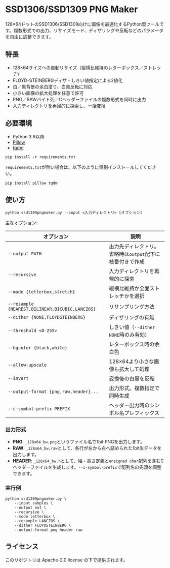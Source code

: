 # SSD1306/SSD1309 PNG Maker

128×64ドットのSSD1306/SSD1309向けに画像を最適化するPython製ツールです。複数形式での出力、リサイズモード、ディザリングや反転などのパラメータを自由に調整できます。

## 特長

- 128×64サイズへの自動リサイズ（縦横比維持のレターボックス／ストレッチ）
- FLOYD-STEINBERGディザ・しきい値指定による2値化
- 白／黒背景の余白塗り、白黒反転に対応
- 小さい画像の拡大処理を任意で許可
- PNG／RAWバイト列／Cヘッダーファイルの複数形式を同時に出力
- 入力ディレクトリを再帰的に探索し、一括変換

## 必要環境

- Python 3.9以降
- [Pillow](https://python-pillow.org/)
- [tqdm](https://tqdm.github.io/)

```
pip install -r requirements.txt
```

`requirements.txt`が無い場合は、以下のように個別インストールしてください。

```
pip install pillow tqdm
```

## 使い方

```
python ssd1309pngmaker.py --input <入力ディレクトリ> [オプション]
```

主なオプション:

| オプション | 説明 |
| --- | --- |
| `--output PATH` | 出力先ディレクトリ。省略時は`output`配下に枝番付きで作成 |
| `--recursive` | 入力ディレクトリを再帰的に探索 |
| `--mode {letterbox,stretch}` | 縦横比維持か全面ストレッチかを選択 |
| `--resample {NEAREST,BILINEAR,BICUBIC,LANCZOS}` | リサンプリング方法 |
| `--dither {NONE,FLOYDSTEINBERG}` | ディザリングの有無 |
| `--threshold <0-255>` | しきい値（`--dither NONE`時のみ有効） |
| `--bgcolor {black,white}` | レターボックス時の余白色 |
| `--allow-upscale` | 128×64より小さな画像も拡大して処理 |
| `--invert` | 変換後の白黒を反転 |
| `--output-format {png,raw,header}...` | 出力形式。複数指定で同時生成 |
| `--c-symbol-prefix PREFIX` | ヘッダー出力時のシンボル名プレフィックス |

### 出力形式

- **PNG**: `_128x64_bw.png`というファイル名で1bit PNGを出力します。
- **RAW**: `_128x64_bw.raw`として、各行が左から右へ詰められた1bit生データを出力します。
- **HEADER**: `_128x64_bw.h`として、幅・高さ定義と`unsigned char`配列を含むCヘッダーファイルを生成します。`--c-symbol-prefix`で配列名の先頭を調整できます。

### 実行例

```
python ssd1309pngmaker.py \
    --input samples \
    --output out \
    --recursive \
    --mode letterbox \
    --resample LANCZOS \
    --dither FLOYDSTEINBERG \
    --output-format png header raw
```

## ライセンス

このリポジトリは Apache-2.0 license の下で提供されます。
